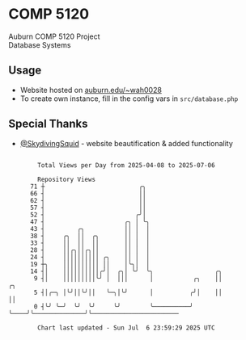 # COMP 5120
Auburn COMP 5120 Project  
Database Systems

## Usage
- Website hosted on [auburn.edu/~wah0028](https://webhome.auburn.edu/~wah0028/)
- To create own instance, fill in the config vars in `src/database.php`

## Special Thanks
- [@SkydivingSquid](https://github.com/SkydivingSquid) - website beautification & added functionality

```

        Total Views per Day from 2025-04-08 to 2025-07-06

        Repository Views
      71 ┼                          ╭╮
      66 ┤                          ││
      62 ┤                          ││
      57 ┤                          ││
      52 ┤                         ╭╯│
      47 ┤                      ╭╮ │ ╰╮
      43 ┤         ╭╮           ││ │  │
      38 ┤     ╭╮  ││  ╭╮       ││ │  │
      33 ┤     ││  ││  ││       ││ │  │
      28 ┤     ││╭╮││╭╮││       ││ │  │
      24 ┤     ││││││││││ ╭╮    ││ │  │
      19 ┼╮    ││││││││││ ││    │╰╮│  │
      14 ┤│    ││││││││││╭╯│  ╭╮│ ╰╯  ╰╮                 ╭╮
       9 ┤│    │││││││││╰╯ │  │││      │           ╭╮    ││              ╭╮
       5 ┤│╭─╮ │╰╯││╰╯││   ╰─╮│╰╯      │          ╭╯│    ││              ││
       0 ┤╰╯ ╰─╯  ╰╯  ╰╯     ╰╯        ╰──────────╯ ╰────╯╰──────────────╯╰────────────────────────

        Chart last updated - Sun Jul  6 23:59:29 2025 UTC
        
```
